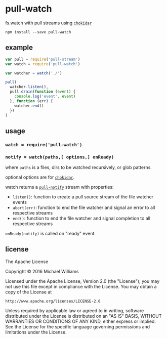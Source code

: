 # pull-watch

fs.watch with pull streams using [`chokidar`](https://github.com/paulmillr/chokidar)

```shell
npm install --save pull-watch
```

## example

```js
var pull = require('pull-stream')
var watch = require('pull-watch')

var watcher = watch('./')

pull(
  watcher.listen(),
  pull.drain(function (event) {
    console.log('event', event)
  }, function (err) {
    watcher.end()
  })
)
```

## usage

### `watch = require('pull-watch')`

### `notify = watch(paths,[ options,] onReady)`

where `paths` is a files, dirs to be watched recursively, or glob patterns.

optional options are for [`chokidar`](https://github.com/paulmillr/chokidar#api).

watch returns a [`pull-notify`](https://github.com/pull-stream/pull-notify) stream with properties:

- `listen()`: function to create a pull source stream of the file watcher events
- `abort(err)`: function to end the file watcher and signal an error to all respective streams
- `end()`: function to end the file watcher and signal completion to all respective streams

`onReady(notify)` is called on "ready" event.

## license

The Apache License

Copyright &copy; 2016 Michael Williams

Licensed under the Apache License, Version 2.0 (the "License");
you may not use this file except in compliance with the License.
You may obtain a copy of the License at

    http://www.apache.org/licenses/LICENSE-2.0

Unless required by applicable law or agreed to in writing, software
distributed under the License is distributed on an "AS IS" BASIS,
WITHOUT WARRANTIES OR CONDITIONS OF ANY KIND, either express or implied.
See the License for the specific language governing permissions and
limitations under the License.
